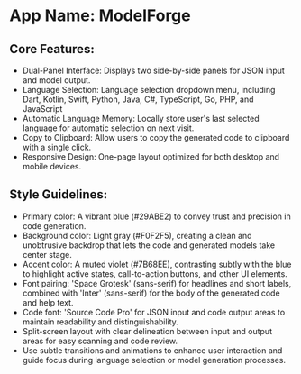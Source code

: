 # **App Name**: ModelForge

## Core Features:

- Dual-Panel Interface: Displays two side-by-side panels for JSON input and model output.
- Language Selection: Language selection dropdown menu, including Dart, Kotlin, Swift, Python, Java, C#, TypeScript, Go, PHP, and JavaScript
- Automatic Language Memory: Locally store user's last selected language for automatic selection on next visit.
- Copy to Clipboard: Allow users to copy the generated code to clipboard with a single click.
- Responsive Design: One-page layout optimized for both desktop and mobile devices.

## Style Guidelines:

- Primary color: A vibrant blue (#29ABE2) to convey trust and precision in code generation.
- Background color: Light gray (#F0F2F5), creating a clean and unobtrusive backdrop that lets the code and generated models take center stage.
- Accent color: A muted violet (#7B68EE), contrasting subtly with the blue to highlight active states, call-to-action buttons, and other UI elements.
- Font pairing: 'Space Grotesk' (sans-serif) for headlines and short labels, combined with 'Inter' (sans-serif) for the body of the generated code and help text.
- Code font: 'Source Code Pro' for JSON input and code output areas to maintain readability and distinguishability.
- Split-screen layout with clear delineation between input and output areas for easy scanning and code review.
- Use subtle transitions and animations to enhance user interaction and guide focus during language selection or model generation processes.
